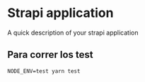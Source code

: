 # Strapi application

A quick description of your strapi application

## Para correr los test

```NODE_ENV=test yarn test ```
